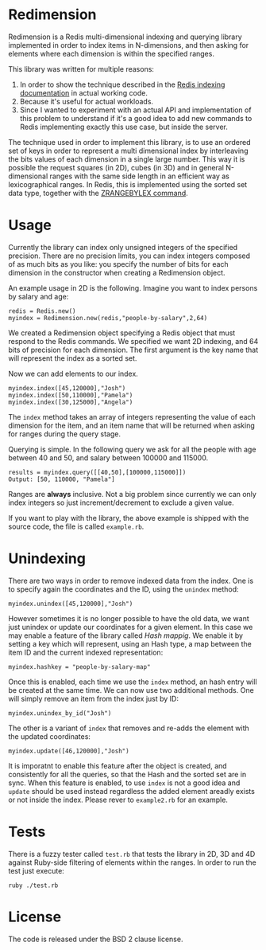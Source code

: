 Redimension
===

Redimension is a Redis multi-dimensional indexing and querying library
implemented in order to index items in N-dimensions, and then asking for elements
where each dimension is within the specified ranges.

This library was written for multiple reasons:

1. In order to show the technique described in the [Redis indexing documentation](http://redis.io/topics/indexes) in actual working code.
2. Because it's useful for actual workloads.
3. Since I wanted to experiment with an actual API and implementation of this problem to understand if it's a good idea to add new commands to Redis implementing exactly this use case, but inside the server.

The technique used in order to implement this library, is to use an ordered
set of keys in order to represent a multi dimensional index by interleaving
the bits values of each dimension in a single large number. This way
it is possible the request squares (in 2D), cubes (in 3D) and in general
N-dimensional ranges with the same side length in an efficient way as
lexicographical ranges. In Redis, this is implemented using the sorted set
data type, together with the [ZRANGEBYLEX command](http://redis.io/commands/zrangebylex).

Usage
===

Currently the library can index only unsigned integers of the specified
precision. There are no precision limits, you can index integers composed
of as much bits as you like: you specify the number of bits for each dimension
in the constructor when creating a Redimension object.

An example usage in 2D is the following. Imagine you want to index persons
by salary and age:

    redis = Redis.new()
    myindex = Redimension.new(redis,"people-by-salary",2,64)

We created a Redimension object specifying a Redis object that must respond
to the Redis commands. We specified we want 2D indexing, and 64 bits of
precision for each dimension. The first argument is the key name that will
represent the index as a sorted set.

Now we can add elements to our index.

    myindex.index([45,120000],"Josh")
    myindex.index([50,110000],"Pamela")
    myindex.index([30,125000],"Angela")

The `index` method takes an array of integers representing the value of each
dimension for the item, and an item name that will be returned when asking
for ranges during the query stage.

Querying is simple. In the following query we ask for all the people with
age between 40 and 50, and salary between 100000 and 115000.

    results = myindex.query([[40,50],[100000,115000]])
    Output: [50, 110000, "Pamela"]

Ranges are **always** inclusive. Not a big problem since currently we can
only index integers so just increment/decrement to exclude a given value.

If you want to play with the library, the above example is shipped with
the source code, the file is called `example.rb`.

Unindexing
===

There are two ways in order to remove indexed data from the index. One
is to specify again the coordinates and the ID, using the `unindex` method:

    myindex.unindex([45,120000],"Josh")

However sometimes it is no longer possible to have the old data, we want
just unindex or update our coordinates for a given element. In this
case we may enable a feature of the library called *Hash mappig*. We
enable it by setting a key which will represent, using an Hash type, a
map between the item ID and the current indexed representation:

    myindex.hashkey = "people-by-salary-map"

Once this is enabled, each time we use the `index` method, an hash entry
will be created at the same time. We can now use two additional methods.
One will simply remove an item from the index just by ID:

    myindex.unindex_by_id("Josh")

The other is a variant of `index` that removes and re-adds the element with
the updated coordinates:

    myindex.update([46,120000],"Josh")

It is imporatnt to enable this feature after the object is created, and
consistently for all the queries, so that the Hash and the sorted set
are in sync. When this feature is enabled, to use `index` is not a good
idea and `update` should be used instead regardless the added element
areadly exists or not inside the index. Please rever to `example2.rb` for
an example.

Tests
===

There is a fuzzy tester called `test.rb` that tests the library in 2D, 3D
and 4D against Ruby-side filtering of elements within the ranges.
In order to run the test just execute:

    ruby ./test.rb

License
===

The code is released under the BSD 2 clause license.
